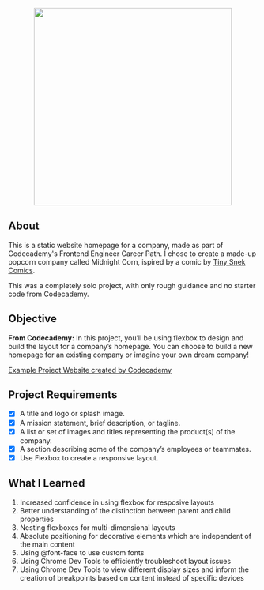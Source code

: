 <p align="center"> <img src="https://user-images.githubusercontent.com/104512014/177040636-849aec19-a6f0-4155-bcc7-daf73cef6e89.PNG" width="400px"/> </p>


## About
This is a static website homepage for a company, made as part of Codecademy's Frontend Engineer Career Path. I chose to create a made-up popcorn company called Midnight Corn, ispired by a comic by [Tiny Snek Comics](https://m.facebook.com/TinySnekComics/photos/a.1314272131976657/3268693873201130/).

This was a completely solo project, with only rough guidance and no starter code from Codecademy.

## Objective
**From Codecademy:** In this project, you’ll be using flexbox to design and build the layout for a company’s homepage. You can choose to build a new homepage for an existing company or imagine your own dream company!

<a href="https://content.codecademy.com/PRO/independent-practice-projects/flexbox-business-site/example-site/index.html?_gl=1*rvedam*_ga*MTA4OTcwNzI5NS4xNjQ5MTcwOTkz*_ga_3LRZM6TM9L*MTY1Njc4MDY4MS4xMDguMS4xNjU2NzgxNzA5LjU5" target="_blank">Example Project Website created by Codecademy</a>

## Project Requirements
- [x] A title and logo or splash image.
- [x] A mission statement, brief description, or tagline.
- [x] A list or set of images and titles representing the product(s) of the company.
- [x] A section describing some of the company’s employees or teammates.
- [x] Use Flexbox to create a responsive layout.

## What I Learned
1. Increased confidence in using flexbox for resposive layouts
2. Better understanding of the distinction between parent and child properties 
3. Nesting flexboxes for multi-dimensional layouts
4. Absolute positioning for decorative elements which are independent of the main content
5. Using @font-face to use custom fonts
6. Using Chrome Dev Tools to efficiently troubleshoot layout issues
7. Using Chrome Dev Tools to view different display sizes and inform the creation of breakpoints based on content instead of specific devices
